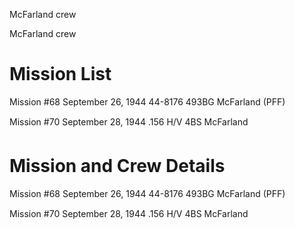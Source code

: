 





McFarland crew






 




McFarland crew

# Mission List

Mission #68 September 26, 1944 44-8176 493BG McFarland (PFF)

Mission #70 September 28, 1944 .156 H/V 4BS McFarland

# Mission and Crew Details

Mission #68 September 26, 1944 44-8176 493BG McFarland (PFF)

Mission #70 September 28, 1944 .156 H/V 4BS McFarland




